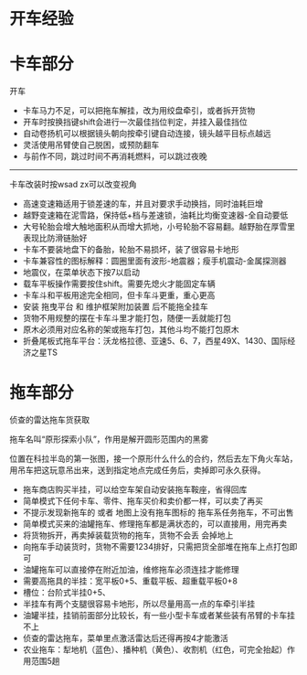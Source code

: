 # 开车经验

# 卡车部分

开车

- 卡车马力不足，可以把拖车解挂，改为用绞盘牵引，或者拆开货物
- 开车时按换挡键shift会进行一次最佳挡位判定，并挂入最佳挡位
- 自动卷扬机可以根据镜头朝向按牵引键自动连接，镜头越平目标点越远
- 灵活使用吊臂使自己脱困，或预防翻车
- 与前作不同，跳过时间不再消耗燃料，可以跳过夜晚

---

卡车改装时按wsad zx可以改变视角

- 高速变速箱适用于锁差速的车，并且对要求手动换挡，同时油耗巨增
- 越野变速箱在泥雪路，保持低+档与差速锁，油耗比均衡变速器-全自动要低
- 大号轮胎会增大触地面积从而增大抓地，小号轮胎不容易翻。越野胎在厚雪里表现比防滑链胎好
- 卡车不要装地盘下的备胎，轮胎不易损坏，装了很容易卡地形
- 卡车兼容性的图标解释：圆圈里面有波形-地震器；瘦手机震动-金属探测器
- 地震仪，在菜单状态下按7以启动
- 载车平板操作需要按住shift。需要先熄火才能固定车辆
- 卡车斗和平板用途完全相同，但卡车斗更重，重心更高
- 安装 拖曳平台 和 维护框架附加装置 后不能拖全挂车
- 货物不用规整的摆在卡车斗里才能打包，随便一丢就能打包
- 原木必须用对应名称的架或拖车打包，其他斗均不能打包原木
- 折叠尾板式拖车平台：沃龙格拉德、亚速5、6、7，西星49X、1430、国际经济之星TS

# 拖车部分

侦查的雷达拖车货获取

拖车名叫“原形探索小队”，作用是解开圆形范围内的黑雾

位置在科拉半岛的第一张图，接一个原形什么什么的合约，然后去左下角火车站，用吊车把这玩意吊出来，送到指定地点完成任务后，卖掉即可永久获得。

- 拖车商店购买半挂，可以给空车架自动安装拖车鞍座，省得回库
- 简单模式下任何卡车、零件、拖车买价和卖价都一样，可以卖了再买
- 不提示发现新拖车的 或者 地图上没有拖车图标的 拖车系任务拖车，不可出售
- 简单模式买来的油罐拖车、修理拖车都是满状态的，可以直接用，用完再卖
- 将货物拆开，再卖掉装载货物的拖车，货物不会丢 会掉地上
- 向拖车手动装货时，货物不需要1234排好，只需把货全部堆在拖车上点打包即可
- 油罐拖车可以直接停在附近加油，维修拖车必须连挂才能修理
- 需要高拖具的半挂：宽平板0+5、重载平板、超重载平板0+8
- 槽位：台阶式半挂0+5、
- 半挂车有两个支腿很容易卡地形，所以尽量用高一点的车牵引半挂
- 油罐半挂，挂销前面部分比较长，有一些小型卡车或者某些装有吊臂的卡车挂不上
- 侦查的雷达拖车，菜单里点激活雷达后还得再按4才能激活
- 农业拖车：犁地机（蓝色）、播种机（黄色）、收割机（红色，可完全抬起）作用范围5趟